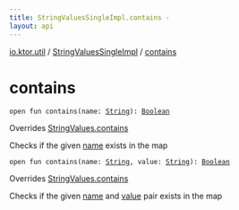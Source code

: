 ```yaml
---
title: StringValuesSingleImpl.contains - 
layout: api
---
```


<div class='api-docs-breadcrumbs'><a href="../index.html">io.ktor.util</a> / <a href="index.html">StringValuesSingleImpl</a> / <a href="./contains.html">contains</a></div>

# contains

<div class="overload-group" markdown="1">

<div class="signature"><code><span class="keyword">open</span> <span class="keyword">fun </span><span class="identifier">contains</span><span class="symbol">(</span><span class="parameterName" id="io.ktor.util.StringValuesSingleImpl$contains(kotlin.String)/name">name</span><span class="symbol">:</span>&nbsp;<a href="https://kotlinlang.org/api/latest/jvm/stdlib/kotlin/-string/index.html"><span class="identifier">String</span></a><span class="symbol">)</span><span class="symbol">: </span><a href="https://kotlinlang.org/api/latest/jvm/stdlib/kotlin/-boolean/index.html"><span class="identifier">Boolean</span></a></code></div>

Overrides <a href="../-string-values/contains.html">StringValues.contains</a>

Checks if the given <a href="contains.html#io.ktor.util.StringValuesSingleImpl$contains(kotlin.String)/name">name</a> exists in the map

</div>
<div class="overload-group" markdown="1">

<div class="signature"><code><span class="keyword">open</span> <span class="keyword">fun </span><span class="identifier">contains</span><span class="symbol">(</span><span class="parameterName" id="io.ktor.util.StringValuesSingleImpl$contains(kotlin.String, kotlin.String)/name">name</span><span class="symbol">:</span>&nbsp;<a href="https://kotlinlang.org/api/latest/jvm/stdlib/kotlin/-string/index.html"><span class="identifier">String</span></a><span class="symbol">, </span><span class="parameterName" id="io.ktor.util.StringValuesSingleImpl$contains(kotlin.String, kotlin.String)/value">value</span><span class="symbol">:</span>&nbsp;<a href="https://kotlinlang.org/api/latest/jvm/stdlib/kotlin/-string/index.html"><span class="identifier">String</span></a><span class="symbol">)</span><span class="symbol">: </span><a href="https://kotlinlang.org/api/latest/jvm/stdlib/kotlin/-boolean/index.html"><span class="identifier">Boolean</span></a></code></div>

Overrides <a href="../-string-values/contains.html">StringValues.contains</a>

Checks if the given <a href="contains.html#io.ktor.util.StringValuesSingleImpl$contains(kotlin.String, kotlin.String)/name">name</a> and <a href="contains.html#io.ktor.util.StringValuesSingleImpl$contains(kotlin.String, kotlin.String)/value">value</a> pair exists in the map

</div>
